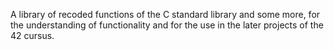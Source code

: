 A library of recoded functions of the C standard library and some more, for the understanding of functionality and for the use in the later projects of the 42 cursus.
